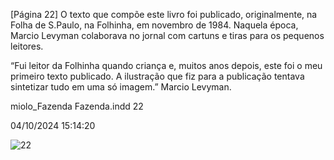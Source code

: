 [Página 22]
O texto que compõe este livro foi publicado, originalmente, na Folha de
S.Paulo, na Folhinha, em novembro de 1984. Naquela época, Marcio Levyman
colaborava no jornal com cartuns e tiras para os pequenos leitores.

“Fui leitor da Folhinha quando criança e, muitos anos depois, este
foi o meu primeiro texto publicado. A ilustração que fiz para a
publicação tentava sintetizar tudo em uma só imagem.”
Marcio Levyman.


miolo_Fazenda Fazenda.indd 22

04/10/2024 15:14:20

![22](./img/page_22-01.jpg)
